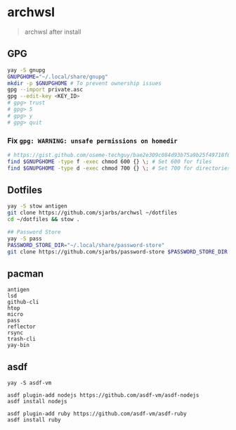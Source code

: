 # archwsl
> archwsl after install

## GPG
```sh
yay -S gnupg
GNUPGHOME="~/.local/share/gnupg"
mkdir -p $GNUPGHOME # To prevent ownership issues
gpg --import private.asc
gpg --edit-key <KEY_ID>
# gpg> trust
# gpg> 5
# gpg> y
# gpg> quit
```
### Fix `gpg: WARNING: unsafe permissions on homedir`
```sh
# https://gist.github.com/oseme-techguy/bae2e309c084d93b75a9b25f49718f85#gistcomment-3585593
find $GNUPGHOME -type f -exec chmod 600 {} \; # Set 600 for files
find $GNUPGHOME -type d -exec chmod 700 {} \; # Set 700 for directories
```

## Dotfiles
```sh
yay -S stow antigen
git clone https://github.com/sjarbs/archwsl ~/dotfiles
cd ~/dotfiles && stow .

## Password Store
yay -S pass
PASSWORD_STORE_DIR="~/.local/share/password-store"
git clone https://github.com/sjarbs/password-store $PASSWORD_STORE_DIR
```

## pacman
```
antigen
lsd
github-cli
htop
micro
pass
reflector
rsync
trash-cli
yay-bin
```

## asdf
```
yay -S asdf-vm

asdf plugin-add nodejs https://github.com/asdf-vm/asdf-nodejs
asdf install nodejs

asdf plugin-add ruby https://github.com/asdf-vm/asdf-ruby
asdf install ruby
```
